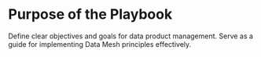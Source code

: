 # Purpose of the Playbook


Define clear objectives and goals for data product management.
Serve as a guide for implementing Data Mesh principles effectively.